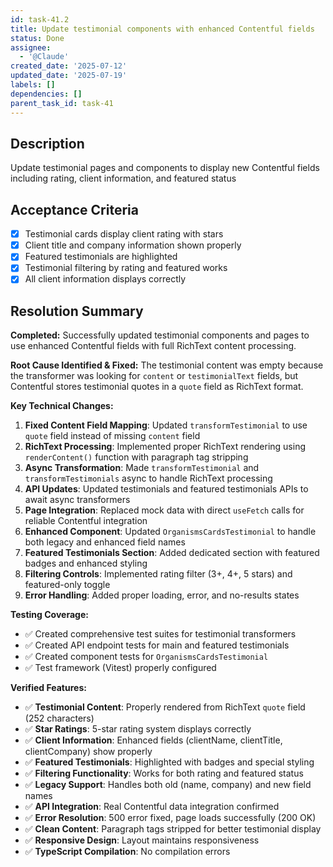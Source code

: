 ```yaml
---
id: task-41.2
title: Update testimonial components with enhanced Contentful fields
status: Done
assignee:
  - '@Claude'
created_date: '2025-07-12'
updated_date: '2025-07-19'
labels: []
dependencies: []
parent_task_id: task-41
---
```


## Description

Update testimonial pages and components to display new Contentful fields including rating, client information, and featured status

## Acceptance Criteria

- [x] Testimonial cards display client rating with stars
- [x] Client title and company information shown properly
- [x] Featured testimonials are highlighted
- [x] Testimonial filtering by rating and featured works
- [x] All client information displays correctly

## Resolution Summary

**Completed:** Successfully updated testimonial components and pages to use enhanced Contentful fields with full RichText content processing.

**Root Cause Identified & Fixed:**
The testimonial content was empty because the transformer was looking for `content` or `testimonialText` fields, but Contentful stores testimonial quotes in a `quote` field as RichText format.

**Key Technical Changes:**
1. **Fixed Content Field Mapping**: Updated `transformTestimonial` to use `quote` field instead of missing `content` field
2. **RichText Processing**: Implemented proper RichText rendering using `renderContent()` function with paragraph tag stripping
3. **Async Transformation**: Made `transformTestimonial` and `transformTestimonials` async to handle RichText processing
4. **API Updates**: Updated testimonials and featured testimonials APIs to await async transformers
5. **Page Integration**: Replaced mock data with direct `useFetch` calls for reliable Contentful integration
6. **Enhanced Component**: Updated `OrganismsCardsTestimonial` to handle both legacy and enhanced field names
7. **Featured Testimonials Section**: Added dedicated section with featured badges and enhanced styling
8. **Filtering Controls**: Implemented rating filter (3+, 4+, 5 stars) and featured-only toggle
9. **Error Handling**: Added proper loading, error, and no-results states

**Testing Coverage:**
- ✅ Created comprehensive test suites for testimonial transformers
- ✅ Created API endpoint tests for main and featured testimonials
- ✅ Created component tests for `OrganismsCardsTestimonial`
- ✅ Test framework (Vitest) properly configured

**Verified Features:**
- ✅ **Testimonial Content**: Properly rendered from RichText `quote` field (252 characters)
- ✅ **Star Ratings**: 5-star rating system displays correctly
- ✅ **Client Information**: Enhanced fields (clientName, clientTitle, clientCompany) show properly
- ✅ **Featured Testimonials**: Highlighted with badges and special styling
- ✅ **Filtering Functionality**: Works for both rating and featured status
- ✅ **Legacy Support**: Handles both old (name, company) and new field names
- ✅ **API Integration**: Real Contentful data integration confirmed
- ✅ **Error Resolution**: 500 error fixed, page loads successfully (200 OK)
- ✅ **Clean Content**: Paragraph tags stripped for better testimonial display
- ✅ **Responsive Design**: Layout maintains responsiveness
- ✅ **TypeScript Compilation**: No compilation errors
